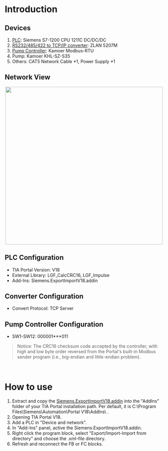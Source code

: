 # Introduction
## Devices
1. [PLC](#1): Siemens S7-1200 CPU 1211C DC/DC/DC
2. [RS232/485/422 to TCP/IP converter](#2): ZLAN 5207M
3. [Pump Controller](#3): Kamoer Modbus-RTU
4. Pump: Kamoer KHL-SZ-S35
5. Others: CAT5 Network Cable *1, Power Supply *1

<h2> Network View </h2>
<div align=center>
    <img src="/../shots/DeviceMap.png" height="500px"/>
</div>

<h2 id="1"> PLC Configuration </h2>

- TIA Portal Version: V18
- External Library: LGF_CalcCRC16, LGF_Impulse
- Add-Ins: Siemens.ExportImportV18.addin

<h2 id="2"> Converter Configuration </h2>

- Convert Protocol: TCP Server

<h2 id="3"> Pump Controller Configuration </h2>

- SW1-SW12: 000001***011
> Notice: The CRC16 checksum code accepted by the controller, with high and low byte order reversed from the Portal's built-in Modbus sender program (i.e., big-endian and little-endian problem).

<br/>

# How to use
1. Extract and copy the [Siemens.ExportImportV18.addin](https://support.industry.siemens.com/cs/attachments/109773999/109773999_TIAV18_Add-In_Export_Import_v100_App.zip) into the "AddIns" folder of your TIA Portal installation path. Per default, it is C:\Program Files\Siemens\Automation\Portal V18\AddIns\ .
2. Opening TIA Portal V18.
3. Add a PLC in "Device and network".
4. In "Add-Ins" panel, active the Siemens.ExportImportV18.addin.
5. Right click the program block, select "Export/Import-Import from directory" and choose the .xml-file directory.
6. Refresh and reconnect the FB or FC blocks.